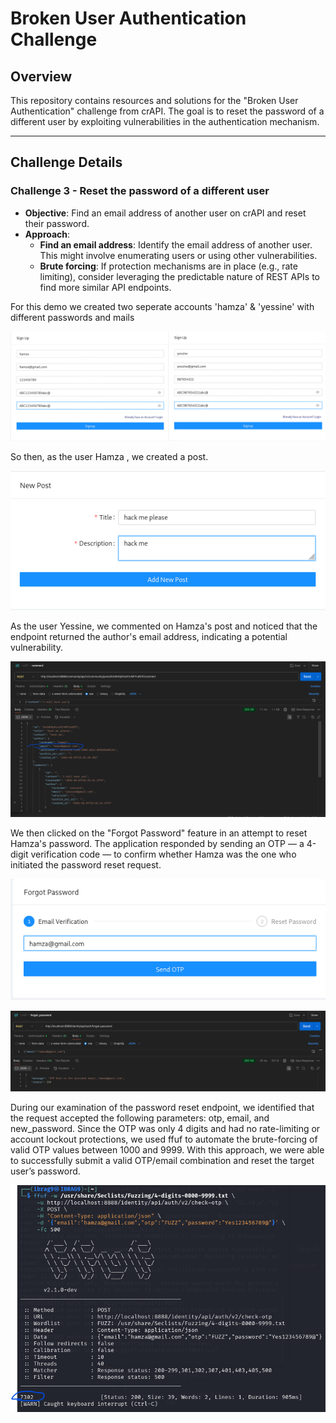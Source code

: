 # Broken User Authentication Challenge

## Overview

This repository contains resources and solutions for the "Broken User Authentication" challenge from crAPI. The goal is to reset the password of a different user by exploiting vulnerabilities in the authentication mechanism.

---

## Challenge Details

### Challenge 3 - Reset the password of a different user

- **Objective**: Find an email address of another user on crAPI and reset their password.
- **Approach**:
  - **Find an email address**: Identify the email address of another user. This might involve enumerating users or using other vulnerabilities.
  - **Brute forcing**: If protection mechanisms are in place (e.g., rate limiting), consider leveraging the predictable nature of REST APIs to find more similar API endpoints.

For this demo we created two seperate accounts 'hamza' & 'yessine' with different passwords and mails

![image alt](https://github.com/BARGOUG/API_Testing/blob/main/Broken%20Authentication/images/accs.png?raw=true)

So then, as the user Hamza , we created a post.

![image alt](https://github.com/BARGOUG/API_Testing/blob/main/Broken%20Authentication/images/create_post.png?raw=true)

As the user Yessine, we commented on Hamza's post and noticed that the endpoint returned the author's email address, indicating a potential vulnerability.

![image alt](https://github.com/BARGOUG/API_Testing/blob/main/Broken%20Authentication/images/leaked_email.png?raw=true)


We then clicked on the "Forgot Password" feature in an attempt to reset Hamza's password. The application responded by sending an OTP — a 4-digit verification code — to confirm whether Hamza was the one who initiated the password reset request.

![image alt](https://github.com/BARGOUG/API_Testing/blob/main/Broken%20Authentication/images/forget_password_interface.png?raw=true)

![image alt](https://github.com/BARGOUG/API_Testing/blob/main/Broken%20Authentication/images/forget_password_request.png?raw=true)

During our examination of the password reset endpoint, we identified that the request accepted the following parameters: otp, email, and new_password. Since the OTP was only 4 digits and had no rate-limiting or account lockout protections, we used ffuf to automate the brute-forcing of valid OTP values between 1000 and 9999. With this approach, we were able to successfully submit a valid OTP/email combination and reset the target user’s password.

![image alt](https://github.com/BARGOUG/API_Testing/blob/main/Broken%20Authentication/images/brute_force.png?raw=true)



